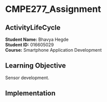 # CMPE277_Assignment 
## ActivityLifeCycle
**Student Name:** Bhavya Hegde <br>
**Student ID:** 016605029 <br>
**Course:** Smartphone Application Development <br>
## Learning Objective

Sensor development. <br>

## Implementation
